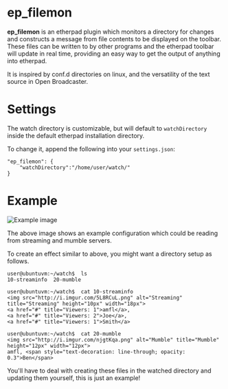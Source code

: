 ep_filemon
=======

**ep_filemon** is an etherpad plugin which monitors a directory for changes and constructs a message from file contents to be displayed on the toolbar. These files can be written to by other programs and the etherpad toolbar will update in real time, providing an easy way to get the output of anything into etherpad.

It is inspired by conf.d directories on linux, and the versatility of the text source in Open Broadcaster.

# Settings

The watch directory is customizable, but will default to `watchDirectory` inside the default etherpad installation directory.

To change it, append the following into your `settings.json`:

    "ep_filemon": {  
        "watchDirectory":"/home/user/watch/"
    }

# Example

![Example image](http://i.imgur.com/CXQkkYa.png)

The above image shows an example configuration which could be reading from streaming and mumble servers.

To create an effect similar to above, you might want a directory setup as follows.

    user@ubuntuvm:~/watch$  ls
    10-streaminfo  20-mumble

    user@ubuntuvm:~/watch$  cat 10-streaminfo 
    <img src="http://i.imgur.com/5L8RCuL.png" alt="Streaming" title="Streaming" height="10px" width="18px">
    <a href="#" title="Viewers: 1">amfl</a>, 
    <a href="#" title="Viewers: 2">Joe</a>,
    <a href="#" title="Viewers: 1">Smith</a>

    user@ubuntuvm:~/watch$  cat 20-mumble 
    <img src="http://i.imgur.com/njgtKqa.png" alt="Mumble" title="Mumble" height="12px" width="12px">
    amfl, <span style="text-decoration: line-through; opacity: 0.3">Ben</span>

You'll have to deal with creating these files in the watched directory and updating them yourself, this is just an example!